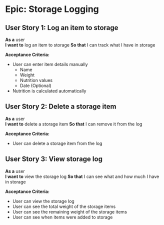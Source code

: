 # Epic: Storage Logging

## User Story 1: Log an item to storage
**As a** user  
**I want to** log an item to storage 
**So that** I can track what I have in storage

**Acceptance Criteria:**
- User can enter item details manually
    - Name
    - Weight
    - Nutrition values
    - Date (Optional)
- Nutrition is calculated automatically

## User Story 2: Delete a storage item
**As a** user  
**I want to** delete a storage item
**So that** I can remove it from the log

**Acceptance Criteria:**
- User can delete a storage item from the log

## User Story 3: View storage log
**As a** user  
**I want to** view the storage log
**So that** I can see what and how much I have in storage

**Acceptance Criteria:**
- User can view the storage log
- User can see the total weight of the storage items
- User can see the remaining weight of the storage items
- User can see when items were added to storage

